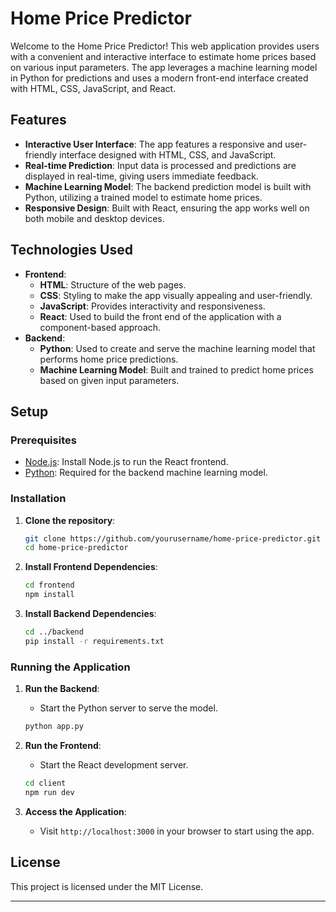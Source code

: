 
# Home Price Predictor

Welcome to the Home Price Predictor! This web application provides users with a convenient and interactive interface to estimate home prices based on various input parameters. The app leverages a machine learning model in Python for predictions and uses a modern front-end interface created with HTML, CSS, JavaScript, and React.

## Features

- **Interactive User Interface**: The app features a responsive and user-friendly interface designed with HTML, CSS, and JavaScript.
- **Real-time Prediction**: Input data is processed and predictions are displayed in real-time, giving users immediate feedback.
- **Machine Learning Model**: The backend prediction model is built with Python, utilizing a trained model to estimate home prices.
- **Responsive Design**: Built with React, ensuring the app works well on both mobile and desktop devices.

## Technologies Used

- **Frontend**:
  - **HTML**: Structure of the web pages.
  - **CSS**: Styling to make the app visually appealing and user-friendly.
  - **JavaScript**: Provides interactivity and responsiveness.
  - **React**: Used to build the front end of the application with a component-based approach.
- **Backend**:
  - **Python**: Used to create and serve the machine learning model that performs home price predictions.
  - **Machine Learning Model**: Built and trained to predict home prices based on given input parameters.

## Setup

### Prerequisites

- [Node.js](https://nodejs.org/): Install Node.js to run the React frontend.
- [Python](https://www.python.org/): Required for the backend machine learning model.

### Installation

1. **Clone the repository**:
   ```bash
   git clone https://github.com/yourusername/home-price-predictor.git
   cd home-price-predictor
   ```

2. **Install Frontend Dependencies**:
   ```bash
   cd frontend
   npm install
   ```

3. **Install Backend Dependencies**:
   ```bash
   cd ../backend
   pip install -r requirements.txt
   ```

### Running the Application

1. **Run the Backend**:
   - Start the Python server to serve the model.
   ```bash
   python app.py
   ```

2. **Run the Frontend**:
   - Start the React development server.
   ```bash
   cd client
   npm run dev
   ```

3. **Access the Application**:
   - Visit `http://localhost:3000` in your browser to start using the app.

## License

This project is licensed under the MIT License.

---
